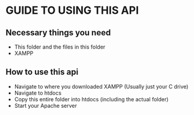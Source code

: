 # GUIDE TO USING THIS API

## Necessary things you need
- This folder and the files in this folder
- XAMPP

## How to use this api
- Navigate to where you downloaded XAMPP (Usually just your C drive)
- Navigate to htdocs
- Copy this entire folder into htdocs (including the actual folder)
- Start your Apache server
